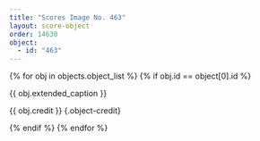 ```yaml
---
title: "Scores Image No. 463"
layout: score-object
order: 14630
object:
  - id: "463"
---
```


{% for obj in objects.object_list %}
{% if obj.id == object[0].id %}

{{ obj.extended_caption }}

{{ obj.credit }} {.object-credit}

{% endif %}
{% endfor %}

